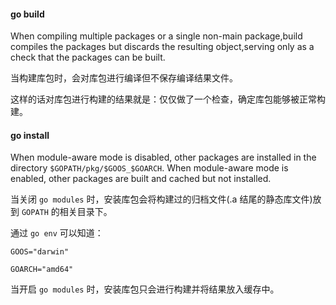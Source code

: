 #### go build

When compiling multiple packages or a single non-main package,build compiles the packages but discards the resulting object,serving only as a check that the packages can be built.

当构建库包时，会对库包进行编译但不保存编译结果文件。

这样的话对库包进行构建的结果就是：仅仅做了一个检查，确定库包能够被正常构建。

#### go install

When module-aware mode is disabled, other packages are installed in the
directory `$GOPATH/pkg/$GOOS_$GOARCH`. When module-aware mode is enabled,
other packages are built and cached but not installed.

当关闭 `go modules` 时，安装库包会将构建过的归档文件(.a 结尾的静态库文件)放到 `GOPATH` 的相关目录下。

通过 `go env` 可以知道：

`GOOS="darwin"`

`GOARCH="amd64"`

当开启 `go modules` 时，安装库包只会进行构建并将结果放入缓存中。

